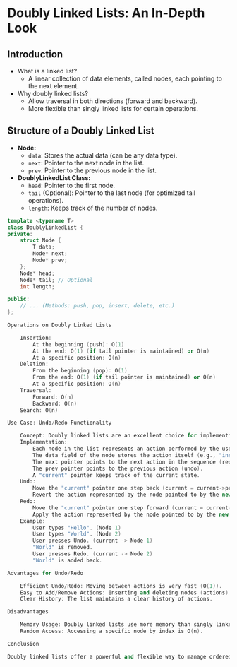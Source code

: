 # Doubly Linked Lists: An In-Depth Look

## Introduction

* What is a linked list?
    * A linear collection of data elements, called nodes, each pointing to the next element.
* Why doubly linked lists?
    * Allow traversal in both directions (forward and backward).
    * More flexible than singly linked lists for certain operations.

## Structure of a Doubly Linked List

* **Node:**
    * `data`: Stores the actual data (can be any data type).
    * `next`: Pointer to the next node in the list.
    * `prev`: Pointer to the previous node in the list.
* **DoublyLinkedList Class:**
    * `head`: Pointer to the first node.
    * `tail` (Optional): Pointer to the last node (for optimized tail operations).
    * `length`: Keeps track of the number of nodes.

```cpp
template <typename T>
class DoublyLinkedList {
private:
    struct Node {
        T data;
        Node* next;
        Node* prev;
    };
    Node* head;
    Node* tail; // Optional
    int length;

public:
    // ... (Methods: push, pop, insert, delete, etc.)
};

Operations on Doubly Linked Lists

    Insertion:
        At the beginning (push): O(1)
        At the end: O(1) (if tail pointer is maintained) or O(n)
        At a specific position: O(n)
    Deletion:
        From the beginning (pop): O(1)
        From the end: O(1) (if tail pointer is maintained) or O(n)
        At a specific position: O(n)
    Traversal:
        Forward: O(n)
        Backward: O(n)
    Search: O(n)

Use Case: Undo/Redo Functionality

    Concept: Doubly linked lists are an excellent choice for implementing undo/redo functionality in applications like text editors, image editors, or web browsers.
    Implementation:
        Each node in the list represents an action performed by the user.
        The data field of the node stores the action itself (e.g., "insert text", "delete image", "change color").
        The next pointer points to the next action in the sequence (redo).
        The prev pointer points to the previous action (undo).
        A "current" pointer keeps track of the current state.
    Undo:
        Move the "current" pointer one step back (current = current->prev).
        Revert the action represented by the node pointed to by the new "current" pointer.
    Redo:
        Move the "current" pointer one step forward (current = current->next).
        Apply the action represented by the node pointed to by the new "current" pointer.
    Example:
        User types "Hello". (Node 1)
        User types "World". (Node 2)
        User presses Undo. (current -> Node 1)
        "World" is removed.
        User presses Redo. (current -> Node 2)
        "World" is added back.

Advantages for Undo/Redo

    Efficient Undo/Redo: Moving between actions is very fast (O(1)).
    Easy to Add/Remove Actions: Inserting and deleting nodes (actions) is efficient.
    Clear History: The list maintains a clear history of actions.

Disadvantages

    Memory Usage: Doubly linked lists use more memory than singly linked lists due to the prev pointer.
    Random Access: Accessing a specific node by index is O(n).

Conclusion

Doubly linked lists offer a powerful and flexible way to manage ordered data. Their ability to traverse in both directions makes them particularly well-suited for applications requiring undo/redo functionality, providing an efficient and intuitive way to manage user actions.